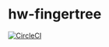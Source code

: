 # hw-fingertree
[![CircleCI](https://circleci.com/gh/haskell-works/hw-fingertree.svg?style=svg)](https://circleci.com/gh/haskell-works/hw-fingertree)
